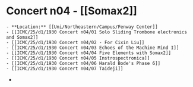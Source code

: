 # Concert n04 - [[Somax2]]
	- **Location:** [[Uni/Northeastern/Campus/Fenway Center]]
	- [[ICMC/25/d1/1930 Concert n04/01 Solo Sliding Trombone electronics and Somax2]]
	- [[ICMC/25/d1/1930 Concert n04/02 - For Cixin Liu]]
	- [[ICMC/25/d1/1930 Concert n04/03 Echoes of the Machine Mind I]]
	- [[ICMC/25/d1/1930 Concert n04/04 Five Elements with Somax2]]
	- [[ICMC/25/d1/1930 Concert n04/05 Instrospectronica]]
	- [[ICMC/25/d1/1930 Concert n04/06 Harald Bode's Phase 6]]
	- [[ICMC/25/d1/1930 Concert n04/07 Taideji]]
-